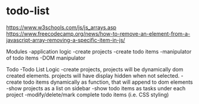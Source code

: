 # todo-list
https://www.w3schools.com/js/js_arrays.asp
https://www.freecodecamp.org/news/how-to-remove-an-element-from-a-javascript-array-removing-a-specific-item-in-js/


Modules 
    -application logic
        -create projects
        -create todo items
        -manipulator of todo items
    -DOM manipulator

Todo
    <!-- -Build skeleton html -->
    <!-- -Basic CSS styling for layout -->
    -Todo List Logic
        <!-- -Understand logic between projects and to-do items -->
            -create projects, projects will be dynamically dom created elements. projects will have display hidden when not selected.
            -create todo items dynamically as function, that will append to dom elements
        -show projects as a list on sidebar
        -show todo items as tasks under each project
        -modify/delete/mark complete todo items (i.e. CSS styling)